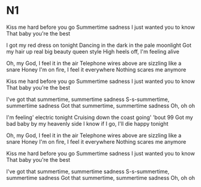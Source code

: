 # N1
Kiss me hard before you go
Summertime sadness
I just wanted you to know
That baby you're the best

I got my red dress on tonight
Dancing in the dark in the pale moonlight
Got my hair up real big beauty queen style
High heels off, I'm feeling alive

Oh, my God, I feel it in the air
Telephone wires above are sizzling like a snare
Honey I'm on fire, I feel it everywhere
Nothing scares me anymore

Kiss me hard before you go
Summertime sadness
I just wanted you to know
That baby you're the best

I've got that summertime, summertime sadness
S-s-summertime, summertime sadness
Got that summertime, summertime sadness
Oh, oh oh

I'm feeling' electric tonight
Cruising down the coast going' 'bout 99
Got my bad baby by my heavenly side
I know if I go, I'll die happy tonight

Oh, my God, I feel it in the air
Telephone wires above are sizzling like a snare
Honey I'm on fire, I feel it everywhere
Nothing scares me anymore

Kiss me hard before you go
Summertime sadness
I just wanted you to know
That baby you're the best

I've got that summertime, summertime sadness
S-s-summertime, summertime sadness
Got that summertime, summertime sadness
Oh, oh oh
